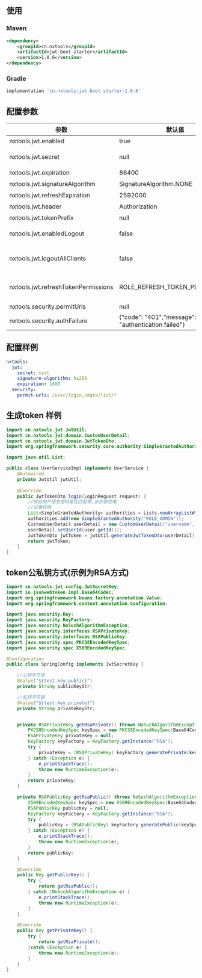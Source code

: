 ## 使用
### Maven
```xml
<dependency>
    <groupId>cn.nxtools</groupId>
    <artifactId>jwt-boot-starter</artifactId>
    <version>1.0.6</version>
</dependency>
```
### Gradle
```groovy
implementation 'cn.nxtools:jwt-boot-starter:1.0.6'
```

## 配置参数
|参数|默认值|描述|
|-----|-------|-----|
|nxtools.jwt.enabled|true|是否默认启动,默认引入jar即可启动|
|nxtools.jwt.secret|null|生成/解析Token密钥,长度要大于等于4。仅对称加密算法时该字段有效,其他算法可以为空|
|nxtools.jwt.expiration|86400|token超时时间,单位秒|
|nxtools.jwt.signatureAlgorithm|SignatureAlgorithm.NONE|jwt token签名算法|
|nxtools.jwt.refreshExpiration|2592000|refresh token超时时间,单位秒|
|nxtools.jwt.header|Authorization|token通过http header传输时的key值|
|nxtools.jwt.tokenPrefix|null|token值固定前缀|
|nxtools.jwt.enabledLogout|false|是否启用注销功能。如果为true, 在调用退出方法时,会进行保存退出数据。支持redis和内存俩种方式,有redis优先redis否则存储内存|
|nxtools.jwt.logoutAllClients|false|是否注销全部客户端token,默认只失效当前token。enabledLogout=true时,该字段才会生效。为true时,一个客户端退出登陆,所有客户端的token都将失效。支持redis和内存俩种方式,有redis优先redis否则存储内存|
|nxtools.jwt.refreshTokenPermissions|ROLE_REFRESH_TOKEN_PERMISSIONS|refresh_token 权限字符串。限制refresh_token的权限，使refresh_token只能用来重置access_token。如: @PreAuthorize("hasAnyRole('ROLE_REFRESH_TOKEN_PERMISSIONS')")|
|nxtools.security.permitUrls|null|不进行拦截url集合 多个之间使用,隔开。如: /login,/internal/**|
|nxtools.security.authFailure|{"code": "401","message": "authentication failed"}|认证失败响应json格式内容|

## 配置样例
```yaml
nxtools:
  jwt:
    secret: test
    signature-algorithm: hs256
    expiration: 1800
  security:
    permit-urls: /user/login,/data/list/*
```

## 生成token 样例
```java
import cn.nxtools.jwt.JwtUtil;
import cn.nxtools.jwt.domain.CustomUserDetail;
import cn.nxtools.jwt.domain.JwtTokenDto;
import org.springframework.security.core.authority.SimpleGrantedAuthority;

import java.util.List;

public class UserServiceImpl implements UserService {
    @Autowired
    private JwtUtil jwtUtil;
    
    @Override
    public JwtTokenDto login(LoginRequest request) {
        //校验用户信息密码是否匹配等,该步骤忽略
        //设置权限
        List<SimpleGrantedAuthority> authorities = Lists.newArrayListWithSize(1);
        authorities.add(new SimpleGrantedAuthority("ROLE_ADMIN"));
        CustomUserDetail userDetail = new CustomUserDetail("username", authorities);
        userDetail.setUserId(user.getId());
        JwtTokenDto jwtToken = jwtUtil.generateJwtTokenDto(userDetail)
        return jwtToken;
    }
}
```

## token公私钥方式(示例为RSA方式)
```java
import cn.nxtools.jwt.config.JwtSecretKey;
import io.jsonwebtoken.impl.Base64Codec;
import org.springframework.beans.factory.annotation.Value;
import org.springframework.context.annotation.Configuration;

import java.security.Key;
import java.security.KeyFactory;
import java.security.NoSuchAlgorithmException;
import java.security.interfaces.RSAPrivateKey;
import java.security.interfaces.RSAPublicKey;
import java.security.spec.PKCS8EncodedKeySpec;
import java.security.spec.X509EncodedKeySpec;

@Configuration
public class SpringConfig implements JwtSecretKey {

    //公钥字符串
    @Value("${test.key.public}")
    private String publicKeyStr;

    //私钥字符串
    @Value("${test.key.private}")
    private String privateKeyStr;


    private RSAPrivateKey getRsaPrivate() throws NoSuchAlgorithmException {
        PKCS8EncodedKeySpec keySpec = new PKCS8EncodedKeySpec(Base64Codec.BASE64.decode(privateKeyStr));
        RSAPrivateKey privateKey = null;
        KeyFactory keyFactory = KeyFactory.getInstance("RSA");
        try {
            privateKey = (RSAPrivateKey) keyFactory.generatePrivate(keySpec);
        } catch (Exception e) {
            e.printStackTrace();
            throw new RuntimeException(e);
        }
        return privateKey;
    }

    private RSAPublicKey getRsaPublic() throws NoSuchAlgorithmException {
        X509EncodedKeySpec keySpec = new X509EncodedKeySpec(Base64Codec.BASE64.decode(publicKeyStr));
        RSAPublicKey publicKey = null;
        KeyFactory keyFactory = KeyFactory.getInstance("RSA");
        try {
            publicKey = (RSAPublicKey) keyFactory.generatePublic(keySpec);
        } catch (Exception e) {
            e.printStackTrace();
            throw new RuntimeException(e);
        }
        return publicKey;
    }

    @Override
    public Key getPublicKey() {
        try {
            return getRsaPublic();
        } catch (NoSuchAlgorithmException e) {
            e.printStackTrace();
            throw new RuntimeException(e);
        }
    }

    @Override
    public Key getPrivateKey() {
        try {
            return getRsaPrivate();
        }catch (Exception e) {
            throw new RuntimeException(e);
        }
    }
}
```
